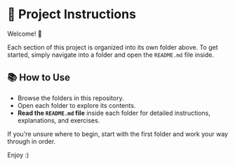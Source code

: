 # 📁 Project Instructions

Welcome! 👋

Each section of this project is organized into its own folder above. To get started, simply navigate into a folder and open the `README.md` file inside.

## 📚 How to Use

- Browse the folders in this repository.
- Open each folder to explore its contents.
- **Read the `README.md` file** inside each folder for detailed instructions, explanations, and exercises.

If you're unsure where to begin, start with the first folder and work your way through in order.

Enjoy :)
